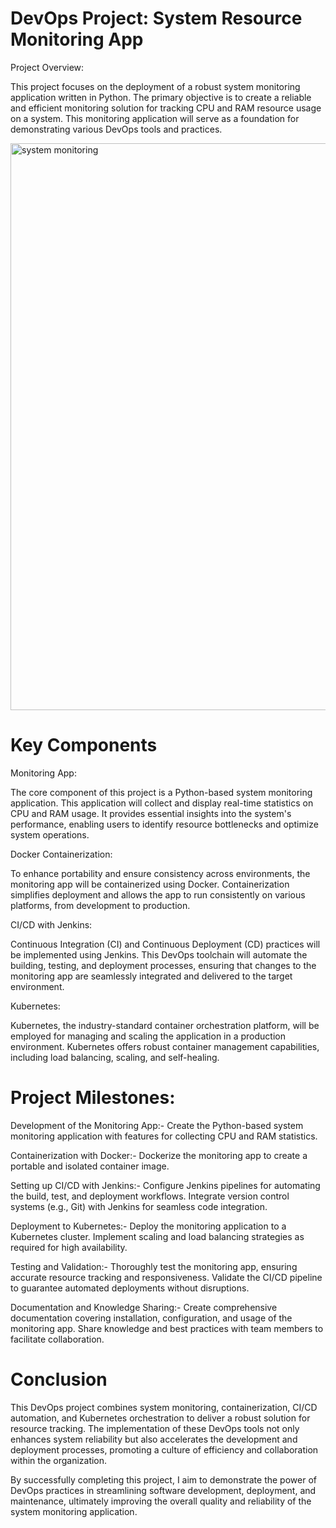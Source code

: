 # 																DevOps Project: System Resource Monitoring App

Project Overview:

<p1>This project focuses on the deployment of a robust system monitoring application written in Python. The primary objective is to create a reliable and efficient monitoring solution for tracking CPU and RAM resource usage on a system. This monitoring application will serve as a foundation for demonstrating various DevOps tools and practices.</p1>

<img width="907" alt="system monitoring" src="https://github.com/1on3w01f/DevopsProjects/assets/51785222/c07c28e1-b667-418b-b224-438915691129">

# Key Components
Monitoring App:

The core component of this project is a Python-based system monitoring application. This application will collect and display real-time statistics on CPU and RAM usage. It provides essential insights into the system's performance, enabling users to identify resource bottlenecks and optimize system operations.

Docker Containerization:

To enhance portability and ensure consistency across environments, the monitoring app will be containerized using Docker. Containerization simplifies deployment and allows the app to run consistently on various platforms, from development to production.

CI/CD with Jenkins:

Continuous Integration (CI) and Continuous Deployment (CD) practices will be implemented using Jenkins. This DevOps toolchain will automate the building, testing, and deployment processes, ensuring that changes to the monitoring app are seamlessly integrated and delivered to the target environment.

Kubernetes:

Kubernetes, the industry-standard container orchestration platform, will be employed for managing and scaling the application in a production environment. Kubernetes offers robust container management capabilities, including load balancing, scaling, and self-healing.

# Project Milestones:

Development of the Monitoring App:-
Create the Python-based system monitoring application with features for collecting CPU and RAM statistics.

Containerization with Docker:-
Dockerize the monitoring app to create a portable and isolated container image.

Setting up CI/CD with Jenkins:-
Configure Jenkins pipelines for automating the build, test, and deployment workflows.
Integrate version control systems (e.g., Git) with Jenkins for seamless code integration.

Deployment to Kubernetes:-
Deploy the monitoring application to a Kubernetes cluster.
Implement scaling and load balancing strategies as required for high availability.

Testing and Validation:-
Thoroughly test the monitoring app, ensuring accurate resource tracking and responsiveness.
Validate the CI/CD pipeline to guarantee automated deployments without disruptions.

Documentation and Knowledge Sharing:-
Create comprehensive documentation covering installation, configuration, and usage of the monitoring app.
Share knowledge and best practices with team members to facilitate collaboration.


# Conclusion

This DevOps project combines system monitoring, containerization, CI/CD automation, and Kubernetes orchestration to deliver a robust solution for resource tracking. The implementation of these DevOps tools not only enhances system reliability but also accelerates the development and deployment processes, promoting a culture of efficiency and collaboration within the organization.



By successfully completing this project, I aim to demonstrate the power of DevOps practices in streamlining software development, deployment, and maintenance, ultimately improving the overall quality and reliability of the system monitoring application.




